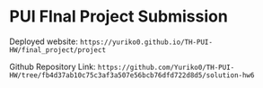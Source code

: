 # PUI FInal Project Submission

Deployed website: `https://yuriko0.github.io/TH-PUI-HW/final_project/project`

Github Repository Link: `https://github.com/Yuriko0/TH-PUI-HW/tree/fb4d37ab10c75c3af3a507e56bcb76dfd722d8d5/solution-hw6`

